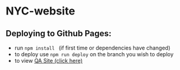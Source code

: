 # NYC-website
## Deploying to Github Pages:
- run `npm install ` (if first time or dependencies have changed)
- to deploy use `npm run deploy` on the branch you wish to deploy
- to view [QA Site (click here)](https://newyorkcoin-nyc.github.io/NYC-site/)
